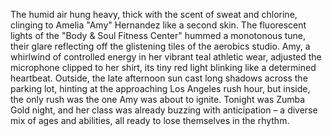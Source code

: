 The humid air hung heavy, thick with the scent of sweat and chlorine, clinging to Amelia "Amy" Hernandez like a second skin.  The fluorescent lights of the "Body & Soul Fitness Center" hummed a monotonous tune, their glare reflecting off the glistening tiles of the aerobics studio.  Amy, a whirlwind of controlled energy in her vibrant teal athletic wear, adjusted the microphone clipped to her shirt, its tiny red light blinking like a determined heartbeat.  Outside, the late afternoon sun cast long shadows across the parking lot, hinting at the approaching Los Angeles rush hour, but inside, the only rush was the one Amy was about to ignite. Tonight was Zumba Gold night, and her class was already buzzing with anticipation – a diverse mix of ages and abilities, all ready to lose themselves in the rhythm.

